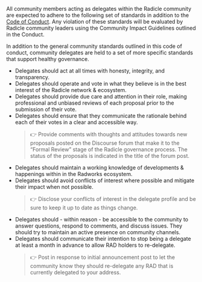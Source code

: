 All community members acting as delegates within the Radicle community are expected to adhere to the following set of standards in addition to the [Code of Conduct](https://docs.radworks.org/community/code-of-conduct). Any violation of these standards will be evaluated by Radicle community leaders using the Community Impact Guidelines outlined in the Conduct.

In addition to the general community standards outlined in this code of conduct, community delegates are held to a set of more specific standards that support healthy governance.

- Delegates should act at all times with honesty, integrity, and transparency.
- Delegates should operate and vote in what they believe is in the best interest of the Radicle network & ecosystem.
- Delegates should provide due care and attention in their role, making professional and unbiased reviews of each proposal prior to the submission of their vote.
- Delegates should ensure that they communicate the rationale behind each of their votes in a clear and accessible way.
  > 👉 Provide comments with thoughts and attitudes towards new proposals posted on the Discourse forum that make it to the “Formal Review” stage of the Radicle governance process. The status of the proposals is indicated in the title of the forum post. 
- Delegates should maintain a working knowledge of developments & happenings within in the Radworks ecosystem.
- Delegates should avoid conflicts of interest where possible and mitigate their impact when not possible. 
  > 👉 Disclose your conflicts of interest in the delegate profile and be sure to keep it up to date as things change.
- Delegates should - within reason - be accessible to the community to answer questions, respond to comments, and discuss issues. They should try to maintain an active presence on community channels.
- Delegates should communicate their intention to stop being a delegate at least a month in advance to allow RAD holders to re-delegate.
  > 👉 Post in response to initial announcement post to let the community know they should re-delegate any RAD that is currently delegated to your address. 
